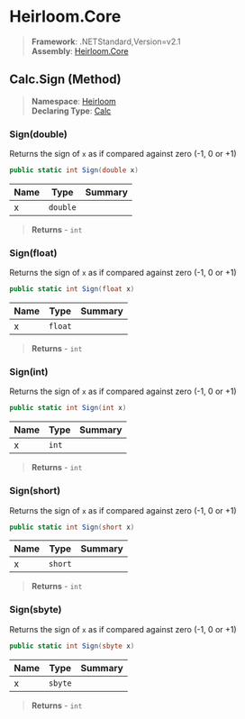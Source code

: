 # Heirloom.Core

> **Framework**: .NETStandard,Version=v2.1  
> **Assembly**: [Heirloom.Core][0]

## Calc.Sign (Method)

> **Namespace**: [Heirloom][0]  
> **Declaring Type**: [Calc][1]

### Sign(double)

Returns the sign of `x` as if compared against zero (-1, 0 or +1)

```cs
public static int Sign(double x)
```

| Name | Type     | Summary |
|------|----------|---------|
| x    | `double` |         |

> **Returns** - `int`

### Sign(float)

Returns the sign of `x` as if compared against zero (-1, 0 or +1)

```cs
public static int Sign(float x)
```

| Name | Type    | Summary |
|------|---------|---------|
| x    | `float` |         |

> **Returns** - `int`

### Sign(int)

Returns the sign of `x` as if compared against zero (-1, 0 or +1)

```cs
public static int Sign(int x)
```

| Name | Type  | Summary |
|------|-------|---------|
| x    | `int` |         |

> **Returns** - `int`

### Sign(short)

Returns the sign of `x` as if compared against zero (-1, 0 or +1)

```cs
public static int Sign(short x)
```

| Name | Type    | Summary |
|------|---------|---------|
| x    | `short` |         |

> **Returns** - `int`

### Sign(sbyte)

Returns the sign of `x` as if compared against zero (-1, 0 or +1)

```cs
public static int Sign(sbyte x)
```

| Name | Type    | Summary |
|------|---------|---------|
| x    | `sbyte` |         |

> **Returns** - `int`

[0]: ../../../Heirloom.Core.md
[1]: ../Calc.md
